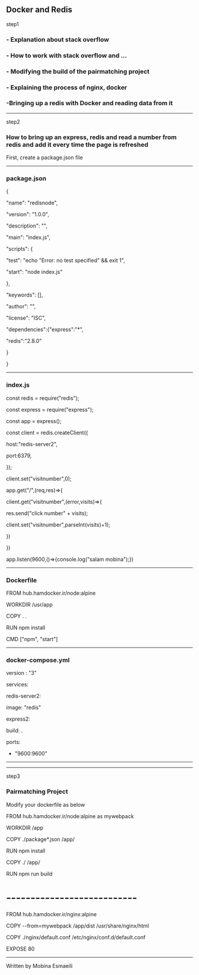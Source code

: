 Docker and Redis
-----------------------------

step1


### - Explanation about stack overflow

### - How to work with stack overflow and ...

### - Modifying the build of the pairmatching project

### - Explaining the process of nginx, docker

### -Bringing up a redis with Docker and reading data from it


--------------------------------

step2

### How to bring up an express, redis and read a number from redis and add it every time the page is refreshed


First, create a package.json file


-------------------------


### package.json

{

"name": "redisnode",

"version": "1.0.0",

"description": "",

"main": "index.js",

"scripts": {

"test": "echo \"Error: no test specified\" && exit 1",

"start": "node index.js"

},

"keywords": [],

"author": "",

"license": "ISC",

"dependencies":{"express":"*",

"redis":"2.8.0"

}

}

----------------------------------------


### index.js



const redis = require("redis");

const express = require("express");

  
  

const app = express();

const client = redis.createClient({

host:"redis-server2",

port:6379,

  
  
  

});

  

client.set("visitnumber",0);

  

app.get("/",(req,res)=>{

  

client.get("visitnumber",(error,visits)=>{

res.send("click number" + visits);

client.set("visitnumber",parseInt(visits)+1);

  

})

  

})

  
  

app.listen(9600,()=>{console.log("salam mobina");})



---------------------------------


### Dockerfile

  

FROM hub.hamdocker.ir/node:alpine

  

WORKDIR /usr/app

COPY . .

  

RUN npm install

CMD ["npm", "start"]




------------------------------

	

### docker-compose.yml

version : "3"

services:

redis-server2:

image: "redis"

express2:

build: .

ports:

- "9600:9600"

*****************************************************
----------------
step3

### Pairmatching Project 


Modify your dockerfile as below






FROM hub.hamdocker.ir/node:alpine as mywebpack

WORKDIR /app

COPY ./package*.json /app/

RUN npm install

COPY ./ /app/

RUN npm run build

# ---------------------------

FROM hub.hamdocker.ir/nginx:alpine

  

COPY --from=mywebpack /app/dist /usr/share/nginx/html

COPY ./nginx/default.conf /etc/nginx/conf.d/default.conf

  

EXPOSE 80



-------------------------------------------------

Written by Mobina Esmaeili
